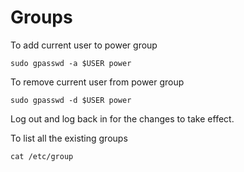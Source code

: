 # Groups


To add current user to power group
```
sudo gpasswd -a $USER power
```

To remove current user from power group
```
sudo gpasswd -d $USER power
```

Log out and log back in for the changes to take effect.

To list all the existing groups
```
cat /etc/group
```

